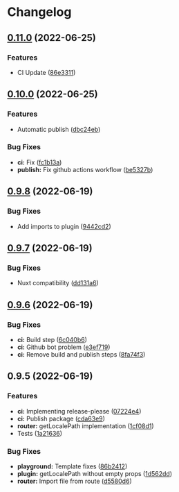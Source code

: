 # Changelog

## [0.11.0](https://github.com/guzz/nuxt-simple-i18n/compare/v0.10.0...v0.11.0) (2022-06-25)


### Features

* CI Update ([86e3311](https://github.com/guzz/nuxt-simple-i18n/commit/86e3311faa87664673f982fcedd0adbfe55cea63))

## [0.10.0](https://github.com/guzz/nuxt-simple-i18n/compare/v0.9.8...v0.10.0) (2022-06-25)


### Features

* Automatic publish ([dbc24eb](https://github.com/guzz/nuxt-simple-i18n/commit/dbc24ebfe57b6ac9425a3c9ff32b770021b56bbb))


### Bug Fixes

* **ci:** Fix ([fc1b13a](https://github.com/guzz/nuxt-simple-i18n/commit/fc1b13aa8e6699852d691e90fb1c9ae1cd4a71b9))
* **publish:** Fix github actions workflow ([be5327b](https://github.com/guzz/nuxt-simple-i18n/commit/be5327b9de9366d036768f954937a3438717a7e7))

## [0.9.8](https://github.com/guzz/nuxt-simple-i18n/compare/v0.9.7...v0.9.8) (2022-06-19)


### Bug Fixes

* Add imports to plugin ([9442cd2](https://github.com/guzz/nuxt-simple-i18n/commit/9442cd2073c1ef39254be5bf45bf3fbc1a3cb046))

## [0.9.7](https://github.com/guzz/nuxt-simple-i18n/compare/v0.9.6...v0.9.7) (2022-06-19)


### Bug Fixes

* Nuxt compatibility ([dd131a6](https://github.com/guzz/nuxt-simple-i18n/commit/dd131a67ab966981bce8091fd5a1c66ef65c776a))

## [0.9.6](https://github.com/guzz/nuxt-simple-i18n/compare/v0.9.5...v0.9.6) (2022-06-19)


### Bug Fixes

* **ci:** Build step ([6c040b6](https://github.com/guzz/nuxt-simple-i18n/commit/6c040b66dce383f4390c809cf415cfa6416cacf2))
* **ci:** Github bot problem ([e3ef719](https://github.com/guzz/nuxt-simple-i18n/commit/e3ef719f1b241fc56cf7411463ba785b4f7f829b))
* **ci:** Remove build and publish steps ([8fa74f3](https://github.com/guzz/nuxt-simple-i18n/commit/8fa74f30f4918f851d44cdee98054e9af93feca7))

## 0.9.5 (2022-06-19)


### Features

* **ci:** Implementing release-please ([07224e4](https://github.com/guzz/nuxt-simple-i18n/commit/07224e4f5ddd18bb8381e9b9ffdb95bd4af21b10))
* **ci:** Publish package ([cda63e9](https://github.com/guzz/nuxt-simple-i18n/commit/cda63e966a583567ecb08a281da7f8fe16ad6ee6))
* **router:** getLocalePath implementation ([1cf08d1](https://github.com/guzz/nuxt-simple-i18n/commit/1cf08d107dbf0beaa78c64f00c8f3a8f9f222d60))
* Tests ([1a21636](https://github.com/guzz/nuxt-simple-i18n/commit/1a216362944b2045a92ca3e80296628f546404c4))


### Bug Fixes

* **playground:** Template fixes ([86b2412](https://github.com/guzz/nuxt-simple-i18n/commit/86b241269edc2bb9c513310a5fc4fb9914571a6a))
* **plugin:** getLocalePath without empty props ([1d562dd](https://github.com/guzz/nuxt-simple-i18n/commit/1d562ddf4fcb58bd167a99e30f9af18bfb7df2ba))
* **router:** Import file from route ([d5580d6](https://github.com/guzz/nuxt-simple-i18n/commit/d5580d67951daefb51642d96a84aafd0d4cafb23))
